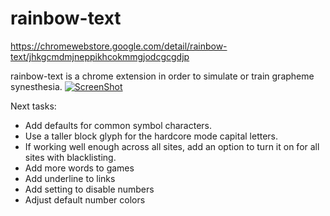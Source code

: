 # rainbow-text
https://chromewebstore.google.com/detail/rainbow-text/jhkgcmdmjneppikhcokmmgjodcgcgdjp

rainbow-text is a chrome extension in order to simulate or train grapheme synesthesia.
[![ScreenShot](https://raw.github.com/davebren/rainbow-text/main/screenshots/youtubeDemo.png)](https://www.youtube.com/watch?v=8cKzdQ8tn7c)

Next tasks:
- Add defaults for common symbol characters.
- Use a taller block glyph for the hardcore mode capital letters.
- If working well enough across all sites, add an option to turn it on for all sites with blacklisting.
- Add more words to games
- Add underline to links
- Add setting to disable numbers
- Adjust default number colors